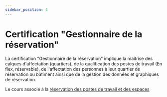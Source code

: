 ```yaml
---
sidebar_position: 4
---
```


# Certification "Gestionnaire de la réservation"

La certification "Gestionnaire de la réservation" implique la maîtrise des calques d'affectation (quartiers), de la qualification des postes de travail (En flex, réservable), de l'affectation des personnes à leur quartier de réservation ou bâtiment ainsi que de la gestion des données et graphiques de réservation.

Le cours associé à la [réservation des postes de travail et des espaces](/en/docs/courses/occupy/occupycourse#mettre-en-place-laffectation-aux-quartiers)
